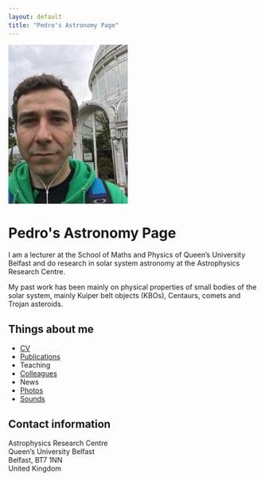 ```yaml
---
layout: default
title: "Pedro's Astronomy Page"
---
```


![Pedro](pedro.png)

# Pedro's Astronomy Page

I am a lecturer at the School of Maths and Physics of Queen’s University Belfast and do research in solar system astronomy at the Astrophysics Research Centre.

My past work has been mainly on physical properties of small bodies of the solar system, mainly Kuiper belt objects (KBOs), Centaurs, comets and Trojan asteroids.

## Things about me
- [CV](http://go.qub.ac.uk/v4dbc)
- [Publications](https://goo.gl/ziFXpu)
- Teaching
- [Colleagues](Colleagues.html)
- News
- [Photos](http://www.flickr.com/photos/pedrocas/)
- [Sounds](http://soundcloud.com/corpode)

## Contact information
Astrophysics Research Centre  
Queen’s University Belfast  
Belfast, BT7 1NN  
United Kingdom